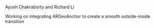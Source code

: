 Ayush Chakraborty and Richard Li

Working on integrating ARGeoAnchor to create a smooth outside-inside transition